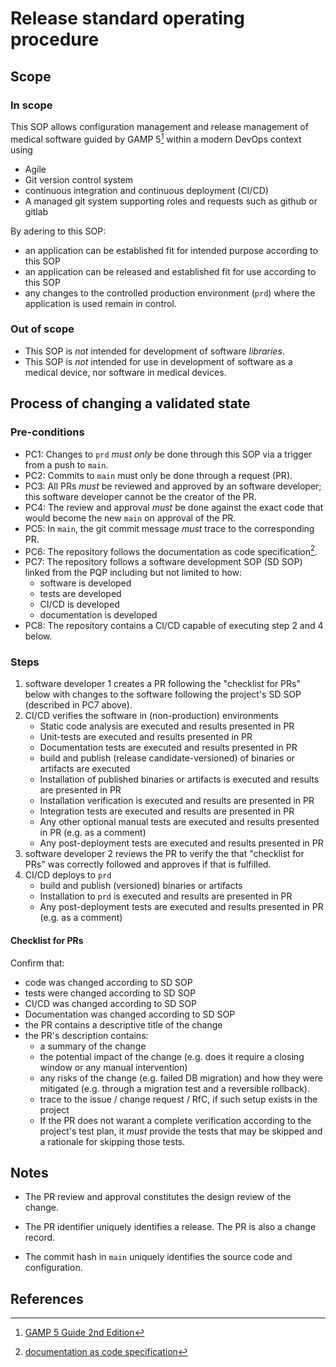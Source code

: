 # Release standard operating procedure

## Scope

### In scope

This SOP allows configuration management and release management of medical software guided by
GAMP 5[^5] within a modern DevOps context using
* Agile
* Git version control system
* continuous integration and continuous deployment (CI/CD)
* A managed git system supporting roles and requests such as github or gitlab

By adering to this SOP:
* an application can be established fit for intended purpose according to this SOP
* an application can be released and established fit for use according to this SOP
* any changes to the controlled production environment (`prd`) where the application is used remain in control.

### Out of scope

* This SOP is _not_ intended for development of software _libraries_.
* This SOP is _not_ intended for use in development of software as a medical device,
  nor software in medical devices.

## Process of changing a validated state

### Pre-conditions

* PC1: Changes to `prd` _must only_ be done through this SOP via a trigger from a push to `main`.
* PC2: Commits to `main` must only be done through a request (PR).
* PC3: All PRs _must_ be reviewed and approved by an software developer; this software developer cannot be the creator of the PR.
* PC4: The review and approval _must_ be done against the exact code that would become the
  new `main` on approval of the PR.
* PC5: In `main`, the git commit message _must_ trace to the corresponding PR.
* PC6: The repository follows the documentation as code specification[^6].
* PC7: The repository follows a software development SOP (SD SOP) linked from the PQP
  including but not limited to how:
  * software is developed
  * tests are developed
  * CI/CD is developed
  * documentation is developed
* PC8: The repository contains a CI/CD capable of executing step 2 and 4 below.

### Steps

1. software developer 1 creates a PR following the "checklist for PRs" below with changes to the software
   following the project's SD SOP (described in PC7 above).
2. CI/CD verifies the software in (non-production) environments
    * Static code analysis are executed and results presented in PR
    * Unit-tests are executed and results presented in PR
    * Documentation tests are executed and results presented in PR
    * build and publish (release candidate-versioned) of binaries or artifacts are executed
    * Installation of published binaries or artifacts is executed and results are presented in PR
    * Installation verification is executed and results are presented in PR
    * Integration tests are executed and results are presented in PR
    * Any other optional manual tests are executed and results presented in PR (e.g. as a comment)
    * Any post-deployment tests are executed and results presented in PR
3. software developer 2 reviews the PR to verify the that "checklist for PRs"
   was correctly followed and approves if that is fulfilled.
4. CI/CD deploys to `prd`
    * build and publish (versioned) binaries or artifacts
    * Installation to `prd` is executed and results are presented in PR
    * Any post-deployment tests are executed and results presented in PR (e.g. as a comment)

#### Checklist for PRs

Confirm that:

* code was changed according to SD SOP
* tests were changed according to SD SOP
* CI/CD was changed according to SD SOP
* Documentation was changed according to SD SOP
* the PR contains a descriptive title of the change
* the PR's description contains:
    * a summary of the change
    * the potential impact of the change (e.g. does it require a closing window
      or any manual intervention)
    * any risks of the change (e.g. failed DB migration) and how they were mitigated
      (e.g. through a migration test and a reversible rollback).
    * trace to the issue / change request / RfC, if such setup exists in the project
    * If the PR does not warant a complete verification according to the project's test plan,
      it _must_ provide the tests that may be skipped and a rationale for skipping those tests.

## Notes

* The PR review and approval constitutes the design review of the change.

* The PR identifier uniquely identifies a release. The PR is also a change record.

* The commit hash in `main` uniquely identifies the source code and configuration.

## References

[^1]: [Guidance on Qualification and Classification of Software in Regulation (EU) 2017/745 – MDR and Regulation (EU) 2017/746 – IVDR](https://health.ec.europa.eu/system/files/2020-09/md_mdcg_2019_11_guidance_qualification_classification_software_en_0.pdf)

[^2]: [Draft Guideline on computerised systems and electronic data in clinical trials](https://www.ema.europa.eu/en/documents/regulatory-procedural-guideline/draft-guideline-computerised-systems-electronic-data-clinical-trials_en.pdf)

[^3]: [General Principles of Software Validation](https://www.fda.gov/regulatory-information/search-fda-guidance-documents/general-principles-software-validation)

[^4]: [Draft Computer Software Assurance for Production and Quality System Software](https://www.fda.gov/regulatory-information/search-fda-guidance-documents/computer-software-assurance-production-and-quality-system-software)

[^5]: [GAMP 5 Guide 2nd Edition](https://ispe.org/publications/guidance-documents/gamp-5-guide-2nd-edition)

[^6]: [documentation as code specification](https://github.com/medical-software-quality/documentation-as-code/tree/main/documentation/features)

